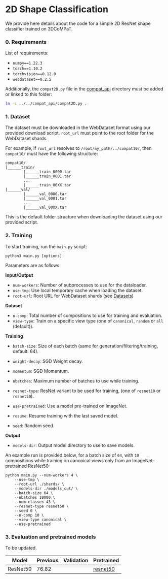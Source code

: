 # 2D Shape Classification

We provide here details about the code for a simple 2D ResNet shape classifier trained on 3DCoMPaT.

### 0. Requirements
List of requirements:

- `numpy==1.22.3`
- `torch==1.10.2`
- `torchvision==0.12.0`
- `webdataset==0.2.5`

Additionally, the `compat2D.py` file in the [compat_api](../../compat_api/) directory must be added or linked to this folder:

```bash
ln -s ../../compat_api/compat2D.py .
```

### 1. Dataset
The dataset must be downloaded in the WebDataset format using our provided download script. `root_url` must point to the root folder for the WebDataset shards.

For example, if `root_url` resolves to `/root/my_path/../compat10/`, then `compat10/` must have the following structure:

```
compat10/
|______train/
        |______train_0000.tar
        |______train_0001.tar
        ...
        |______train_00XX.tar
|______val/
        |______val_0000.tar
        |______val_0001.tar
        ...
        |______val_00XX.tar
```

This is the default folder structure when downloading the dataset using our provided script.

### 2. Training
To start training, run the `main.py` script:

`python3 main.py [options]`

Parameters are as follows:

**Input/Output**
- `num-workers`: Number of subprocesses to use for the dataloader.
- `use-tmp`: Use local temporary cache when loading the dataset.
- `root-url`: Root URL for WebDataset shards (see [Datasets](#1-dataset))


**Dataset**
- `n-comp`: Total number of compositions to use for training and evaluation.
- `view-type`: Train on a specific view type (one of `canonical`, `random` or `all` (default)).


**Training**
- `batch-size`: Size of each batch (same for generation/filtering/training, default: 64).
- `weight-decay`: SGD Weight decay.
- `momentum`: SGD Momentum.

- `nbatches`: Maximum number of batches to use while training.
- `resnet-type`: ResNet variant to be used for training, (one of `resnet10` or `resnet50`).
- `use-pretrained`: Use a model pre-trained on ImageNet.

- `resume`: Resume training with the last saved model.
- `seed`: Random seed.

**Output**

- `models-dir`: Output model directory to use to save models.

An example run is provided below, for a batch size of `64`, with `10` compositions while training on canonical views only from an ImageNet-pretrained ResNet50:

```
python main.py --num-workers 4 \
	--use-tmp \
	--root-url ./shards/ \
	--models-dir ./models_out/ \
	--batch-size 64 \
	--nbatches 10000 \
	--num-classes 43 \
	--resnet-type resnet50 \
	--seed 0 \
	--n-comp 10 \
	--view-type canonical \
	--use-pretrained
```

### 3. Evaluation and pretrained models
To be updated.

| Model | Previous | Validation| Pretrained|
|--|--|--|--|
|ResNet50 | 76.82 | | [resnet50](https://drive.google.com/file/d/1o9cQieZByHb11Wo7lNyLWbwEuBNcrrfB/view?usp=sharing) | 

